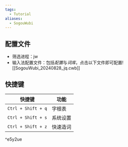 ```yaml
---
tags:
  - Tutorial
aliases:
  - SogouWubi
---
```

## 配置文件
- 筛选进程：jw 
- 输入法配置文件：包括*配置*与*词库*，点击以下文件即可配置![[SogouWubi_20240828_jq.cwb]]
## 快捷键

| 快捷键                | 功能   |
| ------------------ | ---- |
| `Ctrl + Shift + q` | 字根表  |
| `Ctrl + Shift + s` | 系统设置 |
| `Ctrl + Shift + z` | 快速造词 |

^e5y2ue
